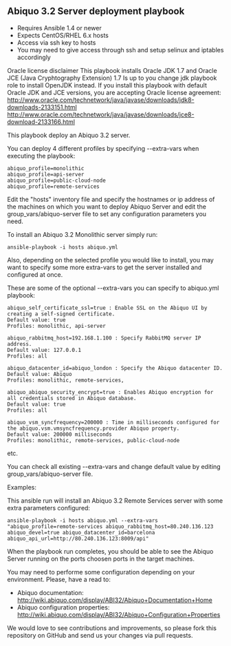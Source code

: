 ## Abiquo 3.2 Server deployment playbook

- Requires Ansible 1.4 or newer
- Expects CentOS/RHEL 6.x hosts
- Access via ssh key to hosts
- You may need to give access through ssh and setup selinux and iptables accordingly

Oracle license disclaimer
	This playbook installs Oracle JDK 1.7 and Oracle JCE (Java Cryphtography Extension) 1.7
	Is up to you change jdk playbook role to install OpenJDK instead.
	If you install this playbook with default Oracle JDK and JCE versions, you are accepting
	Oracle license agreement:
	http://www.oracle.com/technetwork/java/javase/downloads/jdk8-downloads-2133151.html
	http://www.oracle.com/technetwork/java/javase/downloads/jce8-download-2133166.html

This playbook deploy an Abiquo 3.2 server.

You can deploy 4 different profiles by specifying --extra-vars when executing the playbook:

	abiquo_profile=monolithic
	abiquo_profile=api-server
	abiquo_profile=public-cloud-node
	abiquo_profile=remote-services

Edit the "hosts" inventory file and specify the hostnames or ip address of the machines
on which you want to deploy Abiquo Server and edit the group_vars/abiquo-server file to 
set any configuration parameters you need.

To install an Abiquo 3.2 Monolithic server simply run:

	ansible-playbook -i hosts abiquo.yml

Also, depending on the selected profile you would like to install, you may want to specify
some more extra-vars to get the server installed and configured at once.

These are some of the optional --extra-vars you can specify to abiquo.yml playbook:

	abiquo_self_certificate_ssl=true : Enable SSL on the Abiquo UI by creating a self-signed certificate.
	Default value: true
	Profiles: monolithic, api-server

	abiquo_rabbitmq_host=192.168.1.100 : Specify RabbitMQ server IP address.
	Default value: 127.0.0.1
	Profiles: all

	abiquo_datacenter_id=abiquo_london : Specify the Abiquo datacenter ID.
	Default value: Abiquo
	Profiles: monolithic, remote-services, 

	abiquo_abiquo_security_encrypt=true : Enables Abiquo encryption for all credentials stored in Abiquo database. 
	Default value: true
	Profiles: all

	abiquo_vsm_syncfrequency=200000 : Time in milliseconds configured for the abiquo.vsm.vmsyncfrequency.provider Abiquo property.
	Default value: 200000 milliseconds
	Profiles: monolithic, remote-services, public-cloud-node

etc.

You can check all existing --extra-vars and change default value by editing group_vars/abiquo-server file.

Examples:

This ansible run will install an Abiquo 3.2 Remote Services server with some extra parameters configured:

	ansible-playbook -i hosts abiquo.yml --extra-vars "abiquo_profile=remote-services abiquo_rabbitmq_host=80.240.136.123 abiquo_devel=true abiquo_datacenter_id=barcelona abiquo_api_url=http://80.240.136.123:8009/api"

When the playbook run completes, you should be able to see the Abiquo Server
running on the ports choosen ports in the target machines.

You may need to performe some configuration depending on your environment. Please, have a read to:

- Abiquo documentation: http://wiki.abiquo.com/display/ABI32/Abiquo+Documentation+Home
- Abiquo configuration properties: http://wiki.abiquo.com/display/ABI32/Abiquo+Configuration+Properties

We would love to see contributions and improvements, so please fork this
repository on GitHub and send us your changes via pull requests.
